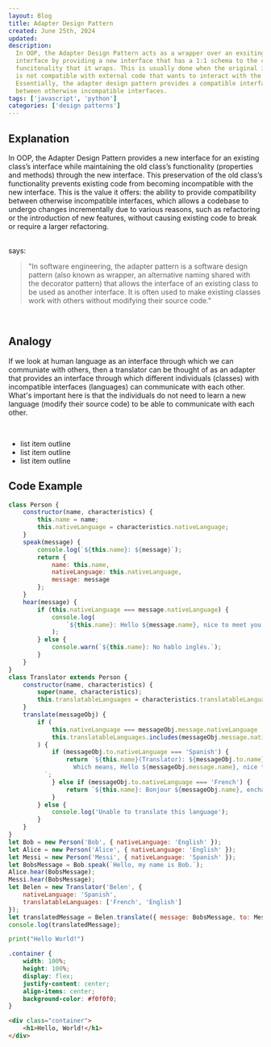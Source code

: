 ```yaml
---
layout: Blog
title: Adapter Design Pattern
created: June 25th, 2024
updated:
description:
  In OOP, the Adapter Design Pattern acts as a wrapper over an exsiting class's
  interface by providing a new interface that has a 1:1 schema to the classes
  funcitonality that it wraps. This is usually done when the original interface
  is not compatible with external code that wants to interact with the class.
  Essentially, the adapter design pattern provides a compatible interface
  between otherwise incompatible interfaces.
tags: ['javascript', 'python']
categories: ['design patterns']
---
```


<script lang="ts">
    import Link from '$lib/elements/Link.svelte';
</script>

## Explanation

In OOP, the Adapter Design Pattern provides a new interface for an existing class’s interface while maintaining the old class’s functionality (properties and methods) through the new interface. This preservation of the old class’s functionality prevents existing code from becoming incompatible with the new interface. This is the value it offers: the ability to provide compatibility between otherwise incompatible interfaces, which allows a codebase to undergo changes incrementally due to various reasons, such as refactoring or the introduction of new features, without causing existing code to break or require a larger refactoring.

<br/>

<Link href="https://en.wikipedia.org/wiki/Adapter_pattern" linkText="Wikipedia article" block={true} /> says:

<!-- [Wikipedia article ](https://en.wikipedia.org/wiki/Adapter_pattern) says: -->

> "In software engineering, the adapter pattern is a software design pattern (also
> known as wrapper, an alternative naming shared with the decorator pattern) that
> allows the interface of an existing class to be used as another interface. It is
> often used to make existing classes work with others without modifying their
> source code."

<br/>

## Analogy

If we look at human language as an interface through which we can communiate
with others, then a translator can be thought of as an adapter that provides
an interface through which different individuals (classes) with incompatible
interfaces (languages) can communicate with each other. What's important here
is that the individuals do not need to learn a new language (modify their
source code) to be able to communicate with each other.

  <br/>

- list item outline
- list item outline
- list item outline

## Code Example

```js
class Person {
	constructor(name, characteristics) {
		this.name = name;
		this.nativeLanguage = characteristics.nativeLanguage;
	}
	speak(message) {
		console.log(`${this.name}: ${message}`);
		return {
			name: this.name,
			nativeLanguage: this.nativeLanguage,
			message: message
		};
	}
	hear(message) {
		if (this.nativeLanguage === message.nativeLanguage) {
			console.log(
				`${this.name}: Hello ${message.name}, nice to meet you, I am ${this.name}.`
			);
		} else {
			console.warn(`${this.name}: No hablo inglés.`);
		}
	}
}

class Translator extends Person {
	constructor(name, characteristics) {
		super(name, characteristics);
		this.translatableLanguages = characteristics.translatableLanguages;
	}

	translate(messageObj) {
		if (
			this.nativeLanguage === messageObj.message.nativeLanguage ||
			this.translatableLanguages.includes(messageObj.message.nativeLanguage)
		) {
			if (messageObj.to.nativeLanguage === 'Spanish') {
				return `${this.name}(Translator): ${messageObj.to.name} says: Hola ${messageObj.message.name}, mucho gusto, soy ${messageObj.to.name}.
                  Which means, Hello ${messageObj.message.name}, nice to meet you, I am ${messageObj.to.name}.
          `;
			} else if (messageObj.to.nativeLanguage === 'French') {
				return `${this.name}: Bonjour ${messageObj.name}, enchanté de te rencontrer, je suis ${this.name}.`;
			}
		} else {
			console.log('Unable to translate this language');
		}
	}
}

let Bob = new Person('Bob', { nativeLanguage: 'English' });
let Alice = new Person('Alice', { nativeLanguage: 'English' });
let Messi = new Person('Messi', { nativeLanguage: 'Spanish' });

let BobsMessage = Bob.speak(`Hello, my name is Bob.`);
Alice.hear(BobsMessage);
Messi.hear(BobsMessage);

let Belen = new Translator('Belen', {
	nativeLanguage: 'Spanish',
	translatableLanguages: ['French', 'English']
});

let translatedMessage = Belen.translate({ message: BobsMessage, to: Messi });
console.log(translatedMessage);
```

```python
print("Hello World!")
```

```css
.container {
	width: 100%;
	height: 100%;
	display: flex;
	justify-content: center;
	align-items: center;
	background-color: #f0f0f0;
}
```

```html
<div class="container">
	<h1>Hello, World!</h1>
</div>
```

<style>
  a {
    position: relative;
    z-index: 10;
    display: inline-block;
    outline: 0;
    transition-delay: 0s;
}

a::before {
    position: absolute;
    bottom: 0;
    height: 0.1em;
    width: 100%;
    /* background-color: var(--primaryColor); */
    background-color: theme('colors.primaryColor');
    transition: height 0.2s;
    content: '';
}

a:hover {
    color: var(--canvas);
}

a:hover::before {
    z-index: -10;
    height: 100%;
    background-color: theme('colors.primaryColor');
}

a:focus-visible {
    color: var(--markText);
}

a:focus-visible::before {
    z-index: -10;
    height: 100%;
    background-color: theme('colors.primaryColor');
}



</style>
